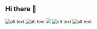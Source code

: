 ## Hi there 👋

![alt text](<ScreenRecording_03-11-2025 13-low.gif>) ![alt text](Lcvapreview2-low-5.gif) ![ ](Lcvapreview2-low-3.gif) ![alt text](<ScreenRecording_03-11-2025 12-10-14_1-low.gif>) ![alt text](Lcvapreview2-low.gif)


<!--
**SunTheCoder/SunTheCoder** is a ✨ _special_ ✨ repository because its `README.md` (this file) appears on your GitHub profile.

Here are some ideas to get you started:

- 🔭 I’m currently working on ...
- 🌱 I’m currently learning ...
- 👯 I’m looking to collaborate on ...
- 🤔 I’m looking for help with ...
- 💬 Ask me about ...
- 📫 How to reach me: ...
- 😄 Pronouns: ...
- ⚡ Fun fact: ...
-->
